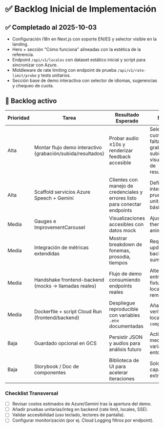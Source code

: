 # ✅ Backlog Inicial de Implementación

## ✅ Completado al 2025-10-03
- Configuración i18n en Next.js con soporte EN/ES y selector visible en la landing.
- Hero + sección "Cómo funciona" alineadas con la estética de la referencia.
- Endpoint `/api/v1/locales` con dataset estático inicial y script para sincronizar con Azure.
- Middleware de rate limiting con endpoint de prueba `/api/v1/rate-limit/probe` y tests unitarios.
- Sección base de demo interactiva con selector de idiomas, sugerencias y chequeo de cuota.

## 🔄 Backlog activo

| Prioridad | Tarea | Resultado Esperado | Notas |
| --- | --- | --- | --- |
| Alta | Montar flujo demo interactivo (grabación/subida/resultados) | Probar audio ≤10s y renderizar feedback accesible | Selector + cuota listos; falta grabación, subida y visualización de resultados |
| Alta | Scaffold servicios Azure Speech + Gemini | Clientes con manejo de credenciales y errores listo para conectar endpoints | Definir interfaces y pruebas unitarias básicas |
| Media | Gauges e ImprovementCarousel | Visualizaciones accesibles con datos mock | Ajustar theming y animaciones |
| Media | Integración de métricas extendidas | Mostrar breakdown de fonemas, prosodia, tiempos | Requiere updates en backend summary |
| Media | Handshake frontend-backend (mocks → llamadas reales) | Flujo de demo consumiendo endpoints reales | Alternar entre fixtures locales y API remota |
| Media | Dockerfile + script Cloud Run (frontend/backend) | Despliegue reproducible con variables `.env` documentadas | Añadir verificación local (`docker compose up`) |
| Baja | Guardado opcional en GCS | Persistir JSON y audios para análisis futuro | Activar mediante variable de entorno |
| Baja | Storybook / Doc de componentes | Biblioteca de UI para acelerar iteraciones | Solo si hay capacidad extra |

### Checklist Transversal
- [ ] Revisar costos estimados de Azure/Gemini tras la apertura del demo.
- [ ] Añadir pruebas unitarias/integ en backend (rate limit, locales, SSE).
- [ ] Validar accesibilidad (uso teclado, lectores de pantalla).
- [ ] Configurar monitorización (por ej. Cloud Logging filtros por endpoint).
